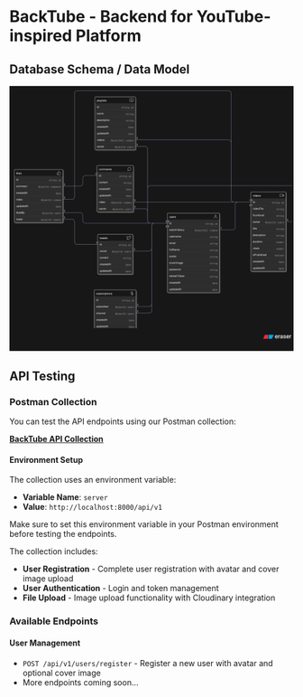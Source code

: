 # BackTube - Backend for YouTube-inspired Platform

## Database Schema / Data Model

![Data Model](src/data-model/data-model.png)

## API Testing

### Postman Collection
You can test the API endpoints using our Postman collection:

**[BackTube API Collection](https://shoryasethia.postman.co/workspace/Shorya-Sethia's-Workspace~2988e049-8a94-4224-8f3b-baf9295c8093/collection/45179578-ef61529f-1127-4054-95bd-6102984a03d8?action=share&creator=45179578&active-environment=45179578-1756074b-0697-45b4-acd1-03fd72d67ace)**

#### Environment Setup
The collection uses an environment variable:
- **Variable Name**: `server`
- **Value**: `http://localhost:8000/api/v1`

Make sure to set this environment variable in your Postman environment before testing the endpoints.

The collection includes:
- **User Registration** - Complete user registration with avatar and cover image upload
- **User Authentication** - Login and token management
- **File Upload** - Image upload functionality with Cloudinary integration

### Available Endpoints

#### User Management
- `POST /api/v1/users/register` - Register a new user with avatar and optional cover image
- More endpoints coming soon...